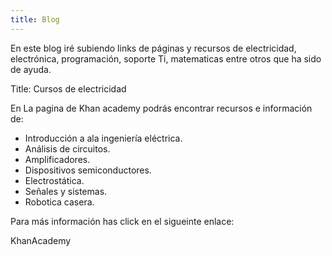 ```yaml
---
title: Blog
---
```

En este blog iré subiendo links de páginas y recursos de electricidad, electrónica, programación, soporte Ti, matematicas entre otros que ha sido de ayuda.

Title: Cursos de electricidad

En La pagina de Khan academy podrás encontrar recursos e información de:

  * Introducción a ala ingeniería eléctrica.
  * Análisis de circuitos.
  * Amplificadores.
  * Dispositivos semiconductores.
  * Electrostática.
  * Señales y sistemas.
  * Robotica casera.

Para más información has click en el sigueinte enlace:

<link src: https://es.khanacademy.org/science/electrical-engineering> KhanAcademy </link>
